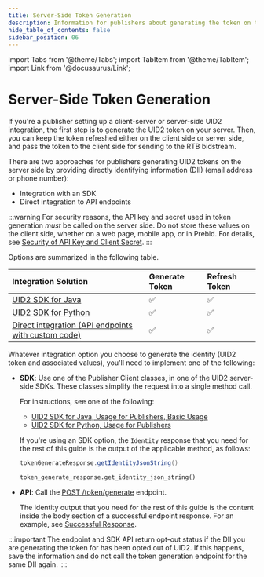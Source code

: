 ```yaml
---
title: Server-Side Token Generation
description: Information for publishers about generating the token on the server side.
hide_table_of_contents: false
sidebar_position: 06
---
```


import Tabs from '@theme/Tabs';
import TabItem from '@theme/TabItem';
import Link from '@docusaurus/Link';

# Server-Side Token Generation

If you're a publisher setting up a client-server or server-side UID2 integration, the first step is to generate the UID2 token on your server. Then, you can keep the token refreshed either on the client side or server side, and pass the token to the client side for sending to the RTB bidstream.

There are two approaches for publishers generating UID2 tokens on the server side by providing directly identifying information (<Link href="../ref-info/glossary-uid#gl-dii">DII</Link>) (email address or phone number):

- Integration with an SDK
- Direct integration to API endpoints

:::warning
For security reasons, the API key and secret used in token generation *must* be called on the server side. Do not store these values on the client side, whether on a web page, mobile app, or in Prebid. For details, see [Security of API Key and Client Secret](../getting-started/gs-credentials.md#security-of-api-key-and-client-secret).
:::

Options are summarized in the following table.

| Integration Solution  | Generate Token | Refresh Token |
| :--- | :--- |  :--- |
| [UID2 SDK for Java](../sdks/sdk-ref-java.md) | ✅ | ✅ |
| [UID2 SDK for Python](../sdks/sdk-ref-python.md) | ✅ | ✅ |
| [Direct integration (API endpoints with custom code)](../endpoints/post-token-generate.md) | ✅ | ✅ |

Whatever integration option you choose to generate the <Link href="../ref-info/glossary-uid#gl-identity">identity</Link> (UID2 token and associated values), you'll need to implement one of the following:

-  **SDK**: Use one of the Publisher Client classes, in one of the UID2 server-side SDKs. These classes simplify the request into a single method call. 

   For instructions, see one of the following:
   
   - [UID2 SDK for Java, Usage for Publishers, Basic Usage](../sdks/sdk-ref-java.md#basic-usage)
   - [UID2 SDK for Python, Usage for Publishers](../sdks/sdk-ref-python.md#usage-for-publishers)

   If you're using an SDK option, the `Identity` response that you need for the rest of this guide is the output of the applicable method, as follows:

   <Tabs groupId="language-selection">
   <TabItem value='java' label='Java'>

   ```java
   tokenGenerateResponse.getIdentityJsonString()
   ```

   </TabItem>
   <TabItem value='py' label='Python'>

   ```py
   token_generate_response.get_identity_json_string()
   ```

   </TabItem>
   </Tabs>

- **API**: Call the [POST&nbsp;/token/generate](../endpoints/post-token-generate.md) endpoint.

  The identity output that you need for the rest of this guide is the content inside the body section of a successful endpoint response. For an example, see [Successful Response](../endpoints/post-token-generate.md#successful-response).
  
:::important
The endpoint and SDK API return opt-out status if the <Link href="../ref-info/glossary-uid#gl-dii">DII</Link> you are generating the token for has been opted out of UID2. If this happens, save the information and do not call the token generation endpoint for the same DII again. 
:::
